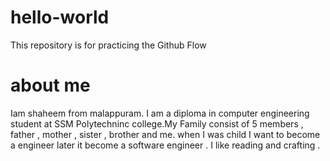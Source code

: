 # hello-world
This repository is for practicing the Github Flow

# about me 
Iam shaheem from malappuram. I am a diploma in computer engineering student at SSM Polytechninc college.My Family consist of 5 members , father , mother , sister , brother and me. when I was child I want to become a engineer later it become a software engineer . I like reading and crafting .
